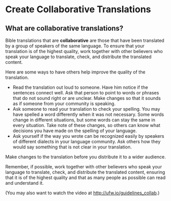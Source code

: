 # Create Collaborative Translations #

## What are collaborative translations? ##


Bible translations that are **collaborative** are those that have been translated by a group of speakers of the same language. To ensure that your translation is of the highest quality, work together with other believers who speak your language to translate, check, and distribute the translated content.

 Here are some ways to have others help improve the quality of the translation.

* Read the translation out loud to someone. Have him notice if the sentences connect well. Ask that person to point to words or phrases that do not sound right or are unclear. Make changes so that it sounds as if someone from your community is speaking.
* Ask someone to read your translation to check your spelling. You may have spelled a word differently when it was not necessary. Some words change in different situations, but some words can stay the same in every situation. Take note of these changes, so others can know what decisions you have made on the spelling of your language.
* Ask yourself if the way you wrote can be recognized easily by speakers of different dialects in your language community. Ask others how they would say something that is not clear in your translation.

Make changes to the translation before you distribute it to a wider audience.

Remember, if possible, work together with other believers who speak your language to translate, check, and distribute the translated content, ensuring that it is of the highest quality and that as many people as possible can read and understand it.

(You may also want to watch the video at http://ufw.io/guidelines_collab.)